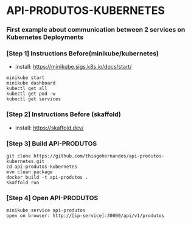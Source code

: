 # API-PRODUTOS-KUBERNETES

### First example about communication between 2 services on Kubernetes Deployments

### [Step 1] Instructions Before(minikube/kubernetes)

- install: https://minikube.sigs.k8s.io/docs/start/
```
minikube start
minikube dashboard
kubectl get all
kubectl get pod -w
kubectl get services
```

### [Step 2] Instructions Before (skaffold)

- install: https://skaffold.dev/

### [Step 3] Build API-PRODUTOS
```
git clone https://github.com/thiagohernandes/api-produtos-kubernetes.git
cd api-produtos-kubernetes
mvn clean package
docker build -t api-produtos .
skaffold run
```

### [Step 4] Open API-PRODUTOS
```
minikube service api-produtos
open on browser: http://[ip-service]:30000/api/v1/produtos
```
